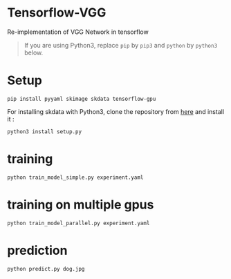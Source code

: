 # Tensorflow-VGG
Re-implementation of VGG Network in tensorflow

>If you are using Python3, replace `pip` by `pip3` and `python` by `python3` below.

# Setup

```
pip install pyyaml skimage skdata tensorflow-gpu
```

For installing skdata with Python3, clone the repository from [here](https://github.com/jaberg/skdata) and install it :
```
python3 install setup.py
```

# training

```
python train_model_simple.py experiment.yaml
```

# training on multiple gpus

```
python train_model_parallel.py experiment.yaml
```

# prediction

```
python predict.py dog.jpg
```
